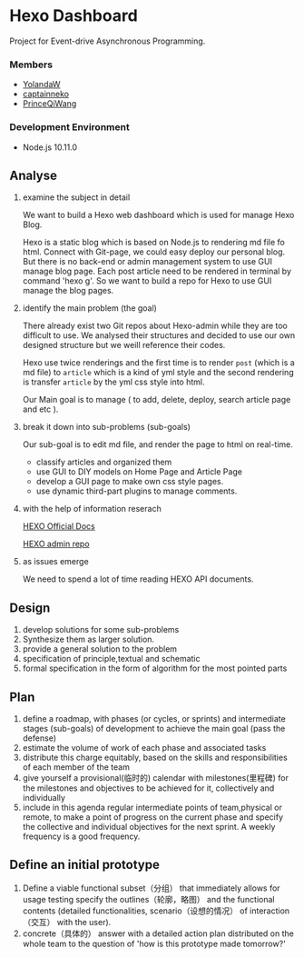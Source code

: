 # Hexo Dashboard
Project for Event-drive Asynchronous Programming.

### Members
 - [YolandaW](https://github.com/YolandaWEI)
 - [captainneko](https://github.com/captainneko)
 - [PrinceQiWang](https://github.com/PrinceQiWang)
 
### Development Environment
 - Node.js 10.11.0
 
<!-- more -->

## Analyse

1. examine the subject in detail

   We want to build a Hexo web dashboard which is used for manage Hexo Blog. 

   Hexo is a static blog which is based on Node.js to rendering md file fo html. Connect with Git-page, we could easy deploy our personal blog. But there is no back-end or admin management system to use GUI manage blog page. Each post article need to be rendered in terminal by command 'hexo g'. So we want to build a repo for Hexo to use GUI manage the blog pages.

2. identify the main problem (the goal)

   There already exist two Git repos about Hexo-admin while they are too difficult to use. We analysed their structures and decided to use our own designed structure but we weill reference their codes.

   Hexo use twice renderings and the first time is to render `post` (which is a md file) to `article` which is a kind of yml style and the second rendering is transfer `article` by the yml css style into html.

   Our Main goal is to manage ( to add, delete, deploy, search article page and etc ).

3. break it down into sub-problems (sub-goals)

   Our sub-goal is to edit md file, and  render the page to html on real-time.

    - classify articles and organized them
    - use GUI to DIY models on Home Page and Article Page
    - develop a GUI page to make own css style pages.
    - use dynamic third-part plugins to manage comments.

4. with the help of information reserach

     [HEXO Official Docs](https://hexo.io/api/index.html)

     [HEXO admin repo](https://github.com/jaredly/hexo-admin)

5. as issues emerge

    We need to spend a lot of time reading HEXO API documents.

## Design

1. develop solutions for some sub-problems
2. Synthesize them as larger solution.
3. provide a general solution to the problem
4. specification of principle,textual and schematic
5. formal specification in the form of algorithm for the most pointed parts

## Plan

1. define a roadmap, with phases (or cycles, or sprints) and intermediate stages (sub-goals) of development to achieve the main goal (pass the defense)                                     
2.  estimate the volume of work of each phase and associated tasks
3. distribute this charge equitably, based on the skills and responsibilities of each member of the team
4. give yourself a provisional(临时的) calendar with milestones(里程碑) for the milestones and objectives to be achieved for it, collectively and individually
5. include in this agenda regular intermediate points of team,physical or remote, to make a point of progress on the current phase and specify the collective and individual objectives for the next sprint. A weekly frequency is a good frequency.


## Define an initial prototype
1. Define a viable functional subset（分组） that immediately allows for usage testing
specify the outlines（轮廓，略图） and the functional contents (detailed functionalities, scenario（设想的情况） of interaction（交互） with the user).
2. concrete（具体的） answer with a detailed action plan distributed on the whole team to the question of 'how is this prototype made tomorrow?'
